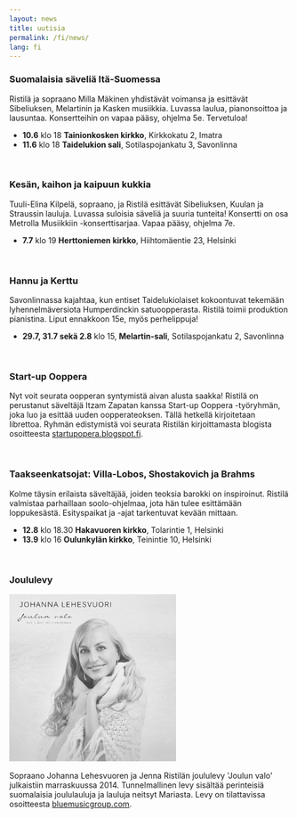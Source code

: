 ```yaml
---
layout: news
title: uutisia
permalink: /fi/news/
lang: fi
---
```


<!--
<img src="/images/jenna3.jpg" width="300px" alt="Jenna Ristilä" style="float: right; margin-left: 50px; margin-top: 25px;  ">
<h1>{{ page.title }}</h1>
-->

### Suomalaisia säveliä Itä-Suomessa

Ristilä ja sopraano Milla Mäkinen yhdistävät voimansa ja esittävät Sibeliuksen, Melartinin ja Kasken musiikkia. Luvassa laulua, pianonsoittoa ja lausuntaa. Konsertteihin on vapaa pääsy, ohjelma 5e. Tervetuloa!

- __10.6__ klo 18 __Tainionkosken kirkko__, Kirkkokatu 2, Imatra
- __11.6__ klo 18 __Taidelukion sali__, Sotilaspojankatu 3, Savonlinna

<br/>

### Kesän, kaihon ja kaipuun kukkia

Tuuli-Elina Kilpelä, sopraano, ja Ristilä esittävät Sibeliuksen, Kuulan ja Straussin lauluja. Luvassa suloisia säveliä ja suuria tunteita! Konsertti on osa Metrolla Musiikkiin -konserttisarjaa. Vapaa pääsy, ohjelma 7e.

- __7.7__ klo 19 __Herttoniemen kirkko__, Hiihtomäentie 23, Helsinki

<br/>

### Hannu ja Kerttu

Savonlinnassa kajahtaa, kun entiset Taidelukiolaiset kokoontuvat tekemään lyhennelmäversiota Humperdinckin satuoopperasta. Ristilä toimii produktion pianistina. Liput ennakkoon 15e, myös perhelippuja!

- __29.7, 31.7 sekä 2.8__ klo 15, __Melartin-sali__, Sotilaspojankatu 2, Savonlinna

<br/>

### Start-up Ooppera

Nyt voit seurata oopperan syntymistä aivan alusta saakka! Ristilä on perustanut säveltäjä Itzam Zapatan kanssa Start-up Ooppera -työryhmän, joka luo ja esittää uuden oopperateoksen. Tällä hetkellä kirjoitetaan librettoa. Ryhmän edistymistä voi seurata Ristilän kirjoittamasta blogista osoitteesta [startupopera.blogspot.fi](http://startupopera.blogspot.fi/).

<br/>

### Taakseenkatsojat: Villa-Lobos, Shostakovich ja Brahms

Kolme täysin erilaista säveltäjää, joiden teoksia barokki on inspiroinut. Ristilä valmistaa parhaillaan soolo-ohjelmaa, jota hän tulee esittämään loppukesästä. Esityspaikat ja -ajat tarkentuvat kevään mittaan.

- __12.8__ klo 18.30 __Hakavuoren kirkko__, Tolarintie 1, Helsinki
- __13.9__ klo 16 __Oulunkylän kirkko__, Teinintie 10, Helsinki

<br/>

### Joululevy

![Christmas cd](/images/christmas_cd.jpg)

Sopraano Johanna Lehesvuoren ja Jenna Ristilän joululevy 'Joulun valo' julkaistiin marraskuussa 2014. Tunnelmallinen levy sisältää perinteisiä suomalaisia joululauluja ja lauluja neitsyt Mariasta. Levy on tilattavissa osoitteesta [bluemusicgroup.com](http://lightofchristmas.bluemusicgroup.com/). 
